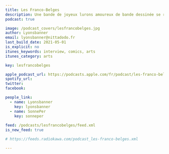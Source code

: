 ```yaml
---
title: Les Franco-Belges
description: Une bande de joyeux lurons amoureux de bande dessinée se réunissent chaque mois pour parler de leurs séries préférées.
podcast: true

image: /podcast_covers/lesfrancobelges.jpg
author: Lyonsbanner
email: lyonsbanner@nittadodo.fr
last_build_date: 2021-05-01
is_explicit: no
itunes_keywords: interview, comics, arts
itunes_category: arts

key: lesfrancobelges

apple_podcast_url: https://podcasts.apple.com/fr/podcast/les-franco-belges/id1523278077
spotify_url: 
twitter: 
facebook:

people_link: 
  - name: Lyonsbanner
    key: lyonsbanner
  - name: SonnePer
    key: sonneper
    
feed: /podcasts/lesfrancobelges/feed.xml 
is_new_feed: true

# https://feeds.radiokawa.com/podcast_les-franco-belges.xml

---
```


<Podcast/>
